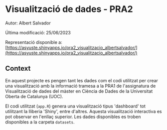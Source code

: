 # Visualització de dades - PRA2

Autor: Albert Salvador

Última modificació: 25/06/2023

Representació disponible a: [https://asyuste.shinyapps.io/pra2_visualitzacio_albertsalvador/](https://asyuste.shinyapps.io/pra2_visualitzacio_albertsalvador/)

## Context

En aquest projecte es pengen tant les dades com el codi utilitzat per crear una visualització amb la informació tramesa a la PRA1 de l'assignatura de Visualització de dades del màster en Ciència de Dades de la Universitat Oberta de Catalunya (UOC).

El codi utilitzat (`app.R`) genera una visualització tipus 'dashboard' tot utilitzant la lliberia 'Shiny', entre d'altres. Aquesta visualització interactiva es pot observar en l'enllaç superior. Les dades disponibles es troben disponibles a la carpeta `datasets`. 

